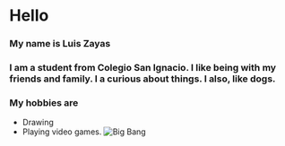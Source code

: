# Hello  
### My name is Luis Zayas  
### I am a student from Colegio San Ignacio. I like being with my friends and family. I a curious about things. I also, like dogs.
### My hobbies are 
* Drawing
* Playing video games.
![Big Bang](https://user-images.githubusercontent.com/93533398/139691405-5e3e1078-1985-496c-963b-bbd441ea15d5.jpeg)
